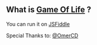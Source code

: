 ## What is [Game Of Life](https://en.wikipedia.org/wiki/Conway%27s_Game_of_Life) ?

You can run it on [JSFiddle](https://jsfiddle.net/apv4qkn2/)

Special Thanks to: [@OmerCD](https://github.com/omercd)

